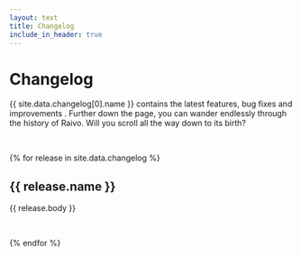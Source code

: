 ```yaml
---
layout: text
title: Changelog
include_in_header: true
---
```


# Changelog

{{ site.data.changelog[0].name }} contains the latest features, bug fixes and improvements . Further down the page, you can wander endlessly through the history of Raivo. Will you scroll all the way down to its birth?

<br>

{% for release in site.data.changelog %}

## **{{ release.name }}**

{{ release.body }}

<br>

{% endfor %}

